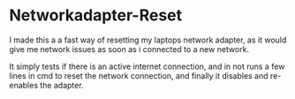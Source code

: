 # Networkadapter-Reset
I made this a a fast way of resetting my laptops network adapter, as it would give me network issues as soon as i connected to a new network.

It simply tests if there is an active internet connection, and in not runs a few lines in cmd to reset the network connection, and finally it disables and re-enables the adapter. 
